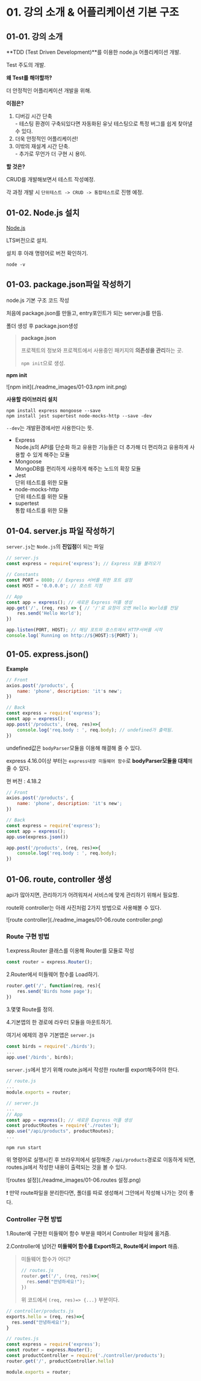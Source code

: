 # 01. 강의 소개 & 어플리케이션 기본 구조

## 01-01. 강의 소개

**TDD (Test Driven Development)**를 이용한 node.js 어플리케이션 개발.

Test 주도의 개발.



**왜 Test를 해야할까?**

더 안정적인 어플리케이션  개발을 위해.



**이점은?**

1. 디버깅 시간 단축<br/> - 테스팅 환경이 구축되있다면 자동화된 유닛 테스팅으로 특정 버그를 쉽게 찾아낼 수 있다.
2. 더욱 안정적인 어플리케이션!
3. 이밖의 재설계 시간 단축.<br/> - 추가로 무언가 더 구현 시 용이.



**할 것은?**

CRUD를 개발해보면서 테스트 작성예정.

각 과정 개발 시 `단위테스트 -> CRUD -> 통합테스트`로 진행 예정.



## 01-02. Node.js 설치

[Node.js](https://nodejs.org/ko/)

LTS버전으로 설치.

설치 후 아래 명령어로 버전 확인하기.

```shell
node -v
```



## 01-03. package.json파일 작성하기

node.js 기본 구조 코드 작성

처음에 package.json를 만들고, entry포인트가 되는 server.js를 만듬.

폴더 생성 후 package.json생성

> **package.json**
>
> 프로젝트의 정보와 프로젝트에서 사용중인 패키지의 **의존성을 관리**하는 곳.
>
> `npm init`으로 생성.

**npm init**

![npm init](./readme_images/01-03.npm init.png)

**사용할 라이브러리 설치**

```shell
npm install express mongoose --save
npm install jest supertest node-mocks-http --save -dev
```

`--dev`는 개발환경에서만 사용한다는 뜻.

* Express <br/>Node.js의 API를 단순화 하고 유용한 기능들은 더 추가해 더 편리하고 유용하게 사용할 수 있게 해주는 모듈
* Mongoose<br/>MongoDB를 편리하게 사용하게 해주는 노드의 확장 모듈
* Jest<br/>단위 테스트를 위한 모듈
* node-mocks-http<br/>단위 테스트를 위한 모듈
* supertest<br/>통합 테스트를 위한 모듈





## 01-04. server.js 파일 작성하기

`server.js`는 `Node.js`의 **진입점**이 되는 파일

```javascript
// server.js
const express = require('express'); // Express 모듈 불러오기

// Constants
const PORT = 8080; // Express 서버를 위한 포트 설정
const HOST = '0.0.0.0'; // 호스트 지정

// App
const app = express(); // 새로운 Express 어플 생성
app.get('/', (req, res) => { // '/'로 요청이 오면 Hello World를 전달
    res.send('Hello World');
})

app.listen(PORT, HOST); // 해당 포트와 호스트에서 HTTP서버를 시작
console.log(`Running on http://${HOST}:${PORT}`);

```





## 01-05. express.json()

**Example**

```javascript
// Front
axios.post('/products', {
    name: 'phone', description: 'it's new';
})

// Back
const express = require('express');
const app = express();
app.post('/products', (req, res)=>{
    console.log('req.body : ', req.body); // undefined가 출력됨.
})
```

undefined값은 `bodyParser`모듈을 이용해 해결해 줄 수 있다.

express 4.16.0이상 부터는 `express내장 미들웨어 함수`로 **bodyParser모듈을 대체**해 줄 수 있다.

현 버전 : 4.18.2

```javascript
// Front
axios.post('/products', {
    name: 'phone', description: 'it's new';
})

// Back
const express = require('express');
const app = express();
app.use(express.json())

app.post('/products', (req, res)=>{
    console.log('req.body : ', req.body); 
})
```





## 01-06. route, controller 생성

api가 많아지면, 관리하기가 어려워져서 서비스에 맞게 관리하기 위해서 필요함.

route와 controller는 아래 사진처럼 2가지 방법으로  사용해볼 수 있다.

![route controller](./readme_images/01-06.route controller.png)



### Route 구현 방법

1.express.Router 클래스를 이용해 Router를 모듈로 작성

```javascript
const router = express.Router();
```

2.Router에서 미들웨어 함수를 Load하기.

```javascript
router.get('/', function(req, res){
    res.send('Birds home page');
})
```

3.몇몇 Route를 정의.

4.기본앱의 한 경로에 라우터 모듈을 마운트하기.

여기서 예제의 경우 기본앱은 `server.js`

```javascript
const birds = require('./birds');
...
app.use('/birds', birds);
```



`server.js`에서 받기 위해 route.js에서 작성한 router를 export해주어야 한다.

```javascript
// route.js
...
module.exports = router;
```

```javascript
// server.js
...
// App
const app = express(); // 새로운 Express 어플 생성
const productRoutes = require('./routes');
app.use("/api/products", productRoutes);
...
```

```shell
npm run start
```

위 명령어로 실행시킨 후 브라우저에서 설정해준 `/api/products`경로로 이동하게 되면, routes.js에서 작성한 내용이 출력되는 것을 볼 수 있다.

![routes 설정](./readme_images/01-06.routes 설정.png)

❗ 만약 route파일을 분리한다면, 폴더를 따로 생성해서 그안에서 작성해 나가는 것이 좋다.





### Controller 구현 방법

1.Router에 구현한 미들웨어 함수 부분을 떼어서 Controller 파일에 옮겨줌.

2.Controller에 넘어간 **미들웨어 함수를 Export하고, Route에서 import** 해줌.

> 미들웨어 함수가 어디?
>
> ```javascript
> // routes.js
> router.get('/', (req, res)=>{
>   res.send("안녕하세요!");
> })
> ```
>
> 위 코드에서 `(req, res)=> {...}` 부분이다.

```javascript
// controller/products.js
exports.hello = (req, res)=>{
  res.send("안녕하세요!");
}
```

```javascript
// routes.js
const express = require('express');
const router = express.Router();
const productController = require('./controller/products');
router.get('/', productController.hello)

module.exports = router;
```

